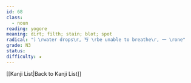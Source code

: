 ```yaml
---
id: 68
class:
  - noun
reading: yogore
meaning: dirt; filth; stain; blot; spot
radical: "氵\rwater drops\r, 丂 \rbe unable to breathe\r, 一 \rone"
grade: N3
status:
difficulty: ★
---
```

[[Kanji List|Back to Kanji List]]